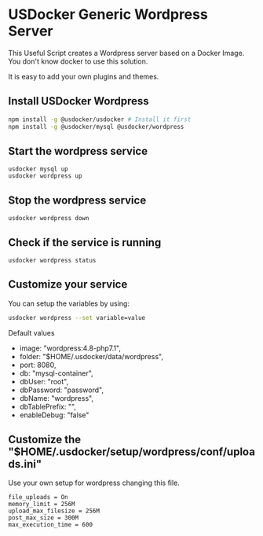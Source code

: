 # USDocker Generic Wordpress Server

This Useful Script creates a Wordpress server based on a Docker Image.
You don't know docker to use this solution.

It is easy to add your own plugins and themes. 

## Install USDocker Wordpress

```bash
npm install -g @usdocker/usdocker # Install it first
npm install -g @usdocker/mysql @usdocker/wordpress
``` 

## Start the wordpress service

```
usdocker mysql up
usdocker wordpress up
```

## Stop the wordpress service 

```
usdocker wordpress down
```

## Check if the service is running

```
usdocker wordpress status
```

## Customize your service

You can setup the variables by using:

```bash
usdocker wordpress --set variable=value
```

Default values

 - image: "wordpress:4.8-php7.1",
 - folder: "$HOME/.usdocker/data/wordpress",
 - port: 8080,
 - db: "mysql-container",
 - dbUser: "root",
 - dbPassword: "password",
 - dbName: "wordpress",
 - dbTablePrefix: "",
 - enableDebug: "false"


## Customize the "$HOME/.usdocker/setup/wordpress/conf/uploads.ini"

Use your own setup for wordpress changing this file. 

```
file_uploads = On
memory_limit = 256M
upload_max_filesize = 256M
post_max_size = 300M
max_execution_time = 600
```
